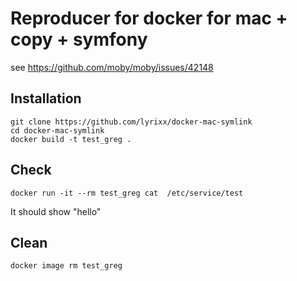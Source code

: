 # Reproducer for docker for mac + copy + symfony

see https://github.com/moby/moby/issues/42148

## Installation

```
git clone https://github.com/lyrixx/docker-mac-symlink
cd docker-mac-symlink
docker build -t test_greg .
```

## Check

```
docker run -it --rm test_greg cat  /etc/service/test
```

It should show "hello"

## Clean

```
docker image rm test_greg
```
